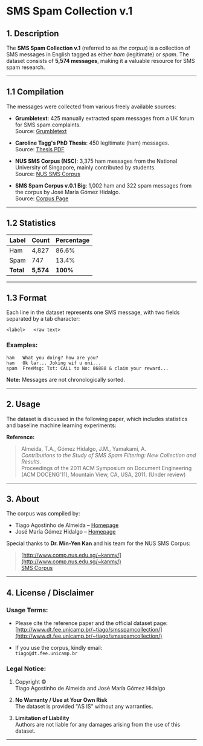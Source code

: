 # SMS Spam Collection v.1

## 1. Description

The **SMS Spam Collection v.1** (referred to as *the corpus*) is a collection of SMS messages in English tagged as either *ham* (legitimate) or *spam*. The dataset consists of **5,574 messages**, making it a valuable resource for SMS spam research.

---

## 1.1 Compilation

The messages were collected from various freely available sources:

- **Grumbletext**: 425 manually extracted spam messages from a UK forum for SMS spam complaints.  
  Source: [Grumbletext](http://www.grumbletext.co.uk/)

- **Caroline Tagg's PhD Thesis**: 450 legitimate (ham) messages.  
  Source: [Thesis PDF](http://etheses.bham.ac.uk/253/1/Tagg09PhD.pdf)

- **NUS SMS Corpus (NSC)**: 3,375 ham messages from the National University of Singapore, mainly contributed by students.  
  Source: [NUS SMS Corpus](http://www.comp.nus.edu.sg/~rpnlpir/downloads/corpora/smsCorpus/)

- **SMS Spam Corpus v.0.1 Big**: 1,002 ham and 322 spam messages from the corpus by José María Gómez Hidalgo.  
  Source: [Corpus Page](http://www.esp.uem.es/jmgomez/smsspamcorpus/)

---

## 1.2 Statistics

| Label | Count | Percentage |
|-------|-------|------------|
| Ham   | 4,827 | 86.6%      |
| Spam  | 747   | 13.4%      |
| **Total** | **5,574** | **100%** |

---

## 1.3 Format

Each line in the dataset represents one SMS message, with two fields separated by a tab character:

```
<label>   <raw text>
```

### Examples:

```
ham   What you doing? how are you?
ham   Ok lar... Joking wif u oni...
spam  FreeMsg: Txt: CALL to No: 86888 & claim your reward...
```

**Note:** Messages are not chronologically sorted.

---

## 2. Usage

The dataset is discussed in the following paper, which includes statistics and baseline machine learning experiments:

**Reference:**
> Almeida, T.A., Gómez Hidalgo, J.M., Yamakami, A.  
> *Contributions to the Study of SMS Spam Filtering: New Collection and Results*.  
> Proceedings of the 2011 ACM Symposium on Document Engineering (ACM DOCENG'11), Mountain View, CA, USA, 2011. (Under review)

---

## 3. About

The corpus was compiled by:

- Tiago Agostinho de Almeida – [Homepage](http://www.dt.fee.unicamp.br/~tiago)  
- José María Gómez Hidalgo – [Homepage](http://www.esp.uem.es/jmgomez)

Special thanks to **Dr. Min-Yen Kan** and his team for the NUS SMS Corpus:  
> [http://www.comp.nus.edu.sg/~kanmy/](http://www.comp.nus.edu.sg/~kanmy/)  
> [SMS Corpus](http://wing.comp.nus.edu.sg:8080/SMSCorpus/)

---

## 4. License / Disclaimer

### Usage Terms:

- Please cite the reference paper and the official dataset page:  
  [http://www.dt.fee.unicamp.br/~tiago/smsspamcollection/](http://www.dt.fee.unicamp.br/~tiago/smsspamcollection/)

- If you use the corpus, kindly email:  
  `tiago@dt.fee.unicamp.br`

### Legal Notice:

1. Copyright ©  
   Tiago Agostinho de Almeida and José María Gómez Hidalgo

2. **No Warranty / Use at Your Own Risk**  
   The dataset is provided "AS IS" without any warranties.

3. **Limitation of Liability**  
   Authors are not liable for any damages arising from the use of this dataset.

---
